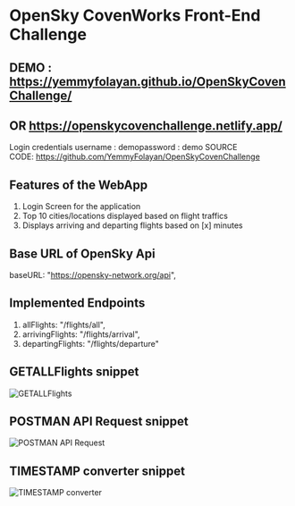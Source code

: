 # OpenSky CovenWorks Front-End Challenge


## DEMO : https://yemmyfolayan.github.io/OpenSkyCovenChallenge/

## OR https://openskycovenchallenge.netlify.app/

Login credentials
username : demopassword : demo
SOURCE CODE: https://github.com/YemmyFolayan/OpenSkyCovenChallenge

## Features of the WebApp
1) Login Screen for the application
2) Top 10 cities/locations displayed based on flight traffics
3) Displays arriving and departing flights based on [x] minutes


## Base URL of OpenSky Api
   baseURL: "https://opensky-network.org/api",


## Implemented Endpoints
  1) allFlights: "/flights/all",
  2) arrivingFlights: "/flights/arrival",
  3) departingFlights: "/flights/departure"
  
  
## GETALLFlights snippet
   ![GETALLFlights ](https://user-images.githubusercontent.com/40433861/116618932-b03cc480-a937-11eb-84df-3a832ad5a054.png)
   
## POSTMAN API Request snippet

![POSTMAN API Request](https://user-images.githubusercontent.com/40433861/116619095-eed27f00-a937-11eb-96a0-baeff7925e9e.png)

## TIMESTAMP converter snippet

![TIMESTAMP converter](https://user-images.githubusercontent.com/40433861/116619361-3ce78280-a938-11eb-8483-4bbcd809d7d0.png)

